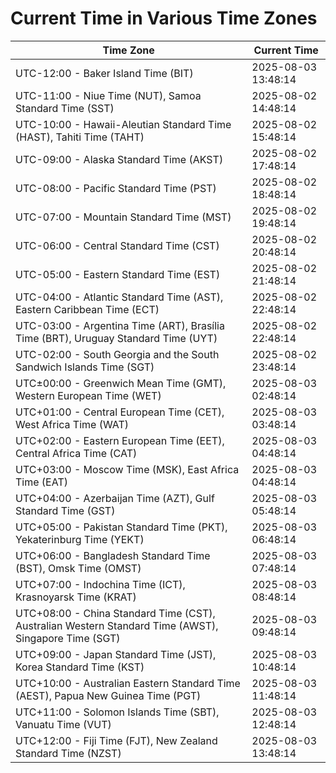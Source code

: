 # Current Time in Various Time Zones

| Time Zone | Current Time |
|-----------|--------------|
| UTC-12:00 - Baker Island Time (BIT) | 2025-08-03 13:48:14 |
| UTC-11:00 - Niue Time (NUT), Samoa Standard Time (SST) | 2025-08-02 14:48:14 |
| UTC-10:00 - Hawaii-Aleutian Standard Time (HAST), Tahiti Time (TAHT) | 2025-08-02 15:48:14 |
| UTC-09:00 - Alaska Standard Time (AKST) | 2025-08-02 17:48:14 |
| UTC-08:00 - Pacific Standard Time (PST) | 2025-08-02 18:48:14 |
| UTC-07:00 - Mountain Standard Time (MST) | 2025-08-02 19:48:14 |
| UTC-06:00 - Central Standard Time (CST) | 2025-08-02 20:48:14 |
| UTC-05:00 - Eastern Standard Time (EST) | 2025-08-02 21:48:14 |
| UTC-04:00 - Atlantic Standard Time (AST), Eastern Caribbean Time (ECT) | 2025-08-02 22:48:14 |
| UTC-03:00 - Argentina Time (ART), Brasília Time (BRT), Uruguay Standard Time (UYT) | 2025-08-02 22:48:14 |
| UTC-02:00 - South Georgia and the South Sandwich Islands Time (SGT) | 2025-08-02 23:48:14 |
| UTC±00:00 - Greenwich Mean Time (GMT), Western European Time (WET) | 2025-08-03 02:48:14 |
| UTC+01:00 - Central European Time (CET), West Africa Time (WAT) | 2025-08-03 03:48:14 |
| UTC+02:00 - Eastern European Time (EET), Central Africa Time (CAT) | 2025-08-03 04:48:14 |
| UTC+03:00 - Moscow Time (MSK), East Africa Time (EAT) | 2025-08-03 04:48:14 |
| UTC+04:00 - Azerbaijan Time (AZT), Gulf Standard Time (GST) | 2025-08-03 05:48:14 |
| UTC+05:00 - Pakistan Standard Time (PKT), Yekaterinburg Time (YEKT) | 2025-08-03 06:48:14 |
| UTC+06:00 - Bangladesh Standard Time (BST), Omsk Time (OMST) | 2025-08-03 07:48:14 |
| UTC+07:00 - Indochina Time (ICT), Krasnoyarsk Time (KRAT) | 2025-08-03 08:48:14 |
| UTC+08:00 - China Standard Time (CST), Australian Western Standard Time (AWST), Singapore Time (SGT) | 2025-08-03 09:48:14 |
| UTC+09:00 - Japan Standard Time (JST), Korea Standard Time (KST) | 2025-08-03 10:48:14 |
| UTC+10:00 - Australian Eastern Standard Time (AEST), Papua New Guinea Time (PGT) | 2025-08-03 11:48:14 |
| UTC+11:00 - Solomon Islands Time (SBT), Vanuatu Time (VUT) | 2025-08-03 12:48:14 |
| UTC+12:00 - Fiji Time (FJT), New Zealand Standard Time (NZST) | 2025-08-03 13:48:14 |

